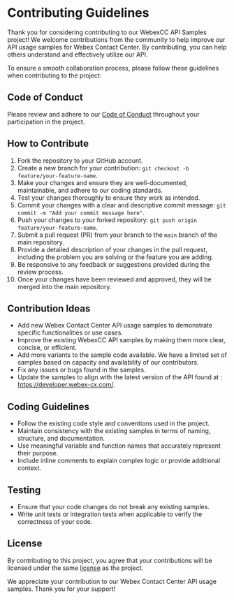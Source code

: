 # Contributing Guidelines

Thank you for considering contributing to our WebexCC API Samples project! We welcome contributions from the community to help improve our API usage samples for Webex Contact Center. By contributing, you can help others understand and effectively utilize our API.

To ensure a smooth collaboration process, please follow these guidelines when contributing to the project:

## Code of Conduct

Please review and adhere to our [Code of Conduct](CODE_OF_CONDUCT.md) throughout your participation in the project.

## How to Contribute

1. Fork the repository to your GitHub account.
2. Create a new branch for your contribution: `git checkout -b feature/your-feature-name`.
3. Make your changes and ensure they are well-documented, maintainable, and adhere to our coding standards.
4. Test your changes thoroughly to ensure they work as intended.
5. Commit your changes with a clear and descriptive commit message: `git commit -m "Add your commit message here"`.
6. Push your changes to your forked repository: `git push origin feature/your-feature-name`.
7. Submit a pull request (PR) from your branch to the `main` branch of the main repository.
8. Provide a detailed description of your changes in the pull request, including the problem you are solving or the feature you are adding.
9. Be responsive to any feedback or suggestions provided during the review process.
10. Once your changes have been reviewed and approved, they will be merged into the main repository.

## Contribution Ideas

- Add new Webex Contact Center API usage samples to demonstrate specific functionalities or use cases.
- Improve the existing WebexCC API samples by making them more clear, concise, or efficient.
- Add more variants to the sample code available. We have a limited set of samples based on capacity and availability of our contributors.
- Fix any issues or bugs found in the samples.
- Update the samples to align with the latest version of the API found at : https://developer.webex-cx.com/.

## Coding Guidelines

- Follow the existing code style and conventions used in the project.
- Maintain consistency with the existing samples in terms of naming, structure, and documentation.
- Use meaningful variable and function names that accurately represent their purpose.
- Include inline comments to explain complex logic or provide additional context.

## Testing

- Ensure that your code changes do not break any existing samples.
- Write unit tests or integration tests when applicable to verify the correctness of your code.

## License

By contributing to this project, you agree that your contributions will be licensed under the same [license](LICENSE) as the project.

We appreciate your contribution to our Webex Contact Center API usage samples. Thank you for your support!
